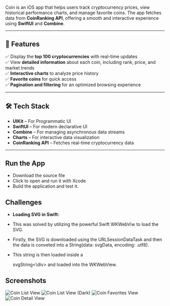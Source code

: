 Coin is an iOS app that helps users track cryptocurrency prices, view historical performance charts, and manage favorite coins. The app fetches data from **CoinRanking API**, offering a smooth and interactive experience using **SwiftUI** and **Combine**.  

---

## 🚀 Features  
✅ Display the **top 100 cryptocurrencies** with real-time updates  
✅ View **detailed information** about each coin, including rank, price, and market trends  
✅ **Interactive charts** to analyze price history  
✅ **Favorite coins** for quick access  
✅ **Pagination and filtering** for an optimized browsing experience  

---

## 🛠 Tech Stack  
- **UIKit** – For Programmatic UI  
- **SwiftUI** – For modern declarative UI  
- **Combine** – For managing asynchronous data streams  
- **Charts** – For interactive data visualization  
- **CoinRanking API** – Fetches real-time cryptocurrency data  

---

## Run the App
- Download the source file
- Click to open and run it with Xcode 
- Build the application and test it.

## Challenges 
- **Loading SVG in Swift:**
  
- This was solved by utilizing the powerful Swift WKWebViw to load the SVG.
- Firstly, the SVG is downloaded using the URLSessionDataTask and then the data is conveted into a String(data: svgData, encoding: .utf8).
- This string is then loaded inside a <div>svgString<\div> and loaded into the WKWebView.

## Screenshots
![Coin List View](https://github.com/user-attachments/assets/00d178b4-d123-46df-8f60-ada106a2b773)
![Coin List View (Dark)](https://github.com/user-attachments/assets/8a93cdbd-aa79-4959-a24a-f67283b0a0d3)
![Coin Favorites View](https://github.com/user-attachments/assets/6b6fdbb4-8536-4d72-9fd6-88a33360cf2e)
![Coin Detail View](https://github.com/user-attachments/assets/f54612a4-d7cb-48a9-85c1-cf2efd2e5d61)




